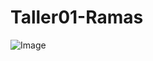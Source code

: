 # Taller01-Ramas
![Image](https://github.com/user-attachments/assets/d5ca419f-533d-4b5c-9e76-1c7c7d41901d)
